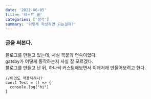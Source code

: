 ```yaml
---
date: '2022-06-05'
title: '테스트 글'
categories: ['생각']
summary: '이렇게 작성하면 되는걸까?'
---
```


### 글을 써본다.

블로그를 만들고 있는데, 사실 복붙의 연속이었다.  
gatsby가 어떻게 동작하는지 사실 잘 모르겠다.  
블로그를 만들고 난 뒤, 하나씩 커스텀해보면서 이래저래 만들어보려고 한다.
<br>

```JS
//이것도 적용되려나?
const Test = () => {
  console.log("hi")
}
```
